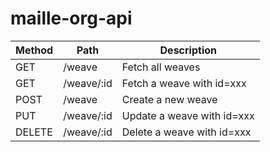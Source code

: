# maille-org-api

|Method|Path|Description|
|------|----|-----------|
|GET|/weave|Fetch all weaves|
|GET|/weave/:id|Fetch a weave with id=xxx|
|POST|/weave|Create a new weave|
|PUT|/weave/:id|Update a weave with id=xxx|
|DELETE|/weave/:id|Delete a weave with id=xxx|


